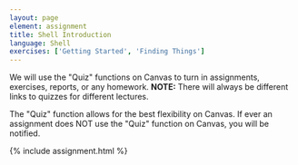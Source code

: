 ```yaml
---
layout: page
element: assignment
title: Shell Introduction
language: Shell
exercises: ['Getting Started', 'Finding Things']
---
```


We will use the "Quiz" functions on Canvas to turn in assignments, exercises, reports, or any homework. **NOTE:** There will always be different links to quizzes for different lectures. 

The "Quiz" function allows for the best flexibility on Canvas. If ever an assignment does NOT use the "Quiz" function on Canvas, you will be notified. 

{% include assignment.html %}
